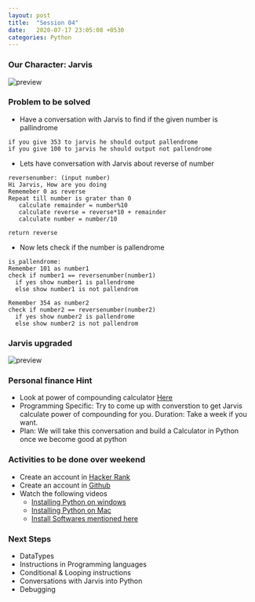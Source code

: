 ```yaml
---
layout: post
title:  "Session 04"
date:   2020-07-17 23:05:08 +0530
categories: Python
---
```

### Our Character: Jarvis
![preview](../../../../assets/python04.png)

### Problem to be solved
* Have a conversation with Jarvis to find if the given number is pallindrome
```
if you give 353 to jarvis he should output pallendrome
if you give 100 to jarvis he should output not pallendrome
```

* Lets have conversation with Jarvis about reverse of number
```
reversenumber: (input number)
Hi Jarvis, How are you doing
Rememeber 0 as reverse
Repeat till number is grater than 0
   calculate remainder = number%10
   calculate reverse = reverse*10 + remainder
   calculate number = number/10

return reverse
```

* Now lets check if the number is pallendrome
```
is_pallendrome:
Remember 101 as number1
check if number1 == reversenumber(number1)
  if yes show number1 is pallendrome
  else show number1 is not pallendrom

Remember 354 as number2
check if number2 == reversenumber(number2)
  if yes show number2 is pallendrome
  else show number2 is not pallendrom
```


### Jarvis upgraded
![preview](../../../../assets/python05.png)

### Personal finance Hint
* Look at power of compounding calculator [Here](https://www.moneycontrol.com/personal-finance/tools/magic-of-compounding-tool.html?classic=true)
* Programming Specific: Try to come up with converstion to get Jarvis calculate power of compounding for you. Duration: Take a week if you want.
* Plan: We will take this conversation and build a Calculator in Python once we become good at python

### Activities to be done over weekend
* Create an account in [Hacker Rank](https://www.hackerrank.com/dashboard)
* Create an account in [Github](https://github.com/)
* Watch the following videos
  * [Installing Python on windows](https://www.youtube.com/watch?v=6mtGukS3-08&list=PLuVH8Jaq3mLt7UwV-2SaktPjLwvODDQ54&index=3)
  * [Installing Python on Mac](https://learningthoughts.academy/2020/02/23/installing-python-on-mac/)
  * [Install Softwares mentioned here](https://www.youtube.com/watch?v=mRILfUNbsIo)

### Next Steps
* DataTypes
* Instructions in Programming languages
* Conditional & Looping instructions
* Conversations with Jarvis into Python
* Debugging